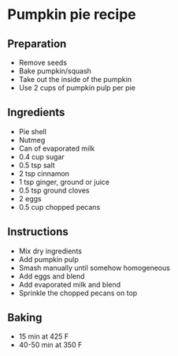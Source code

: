 # Pumpkin pie recipe


## Preparation

- Remove seeds
- Bake pumpkin/squash
- Take out the inside of the pumpkin
- Use 2 cups of pumpkin pulp per pie


## Ingredients

- Pie shell
- Nutmeg
- Can of evaporated milk
- 0.4 cup sugar
- 0.5 tsp salt
- 2 tsp cinnamon
- 1 tsp ginger, ground or juice
- 0.5 tsp ground cloves
- 2 eggs
- 0.5 cup chopped pecans


## Instructions

- Mix dry ingredients
- Add pumpkin pulp
- Smash manually until somehow homogeneous
- Add eggs and blend
- Add evaporated milk and blend
- Sprinkle the chopped pecans on top 


## Baking

- 15 min at 425 F
- 40-50 min at 350 F
